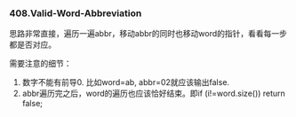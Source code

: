 ### 408.Valid-Word-Abbreviation

思路非常直接，遍历一遍abbr，移动abbr的同时也移动word的指针，看看每一步都是否对应。

需要注意的细节：
1. 数字不能有前导0. 比如word=ab, abbr=02就应该输出false.
2. abbr遍历完之后，word的遍历也应该恰好结束。即if (i!=word.size()) return false;
